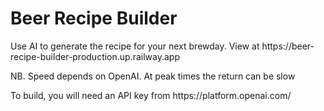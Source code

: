 <h1>Beer Recipe Builder</h1>

<p>Use AI to generate the recipe for your next brewday. View at https://beer-recipe-builder-production.up.railway.app</p>
<p>NB. Speed depends on OpenAI. At peak times the return can be slow</p>
<p>To build, you will need an API key from https://platform.openai.com/ </p>
